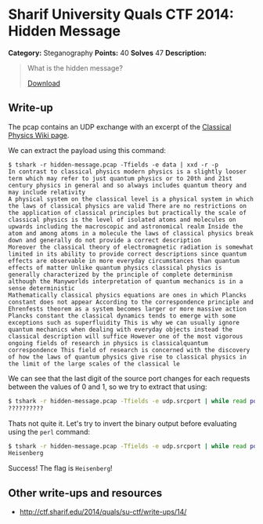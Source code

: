 # Sharif University Quals CTF 2014: Hidden Message

**Category:** Steganography
**Points:** 40
**Solves** 47
**Description:**

> What is the hidden message?
>
> [Download](hidden-message.pcap)

## Write-up

The pcap contains an UDP exchange with an excerpt of the [Classical Physics Wiki page](http://en.wikipedia.org/wiki/Classical_physics#Comparison_with_modern_physics).

We can extract the payload using this command:

```
$ tshark -r hidden-message.pcap -Tfields -e data | xxd -r -p
In contrast to classical physics modern physics is a slightly looser term which may refer to just quantum physics or to 20th and 21st century physics in general and so always includes quantum theory and may include relativity
A physical system on the classical level is a physical system in which the laws of classical physics are valid There are no restrictions on the application of classical principles but practically the scale of classical physics is the level of isolated atoms and molecules on upwards including the macroscopic and astronomical realm Inside the atom and among atoms in a molecule the laws of classical physics break down and generally do not provide a correct description
Moreover the classical theory of electromagnetic radiation is somewhat limited in its ability to provide correct descriptions since quantum effects are observable in more everyday circumstances than quantum effects of matter Unlike quantum physics classical physics is generally characterized by the principle of complete determinism although the Manyworlds interpretation of quantum mechanics is in a sense deterministic
Mathematically classical physics equations are ones in which Plancks constant does not appear According to the correspondence principle and Ehrenfests theorem as a system becomes larger or more massive action  Plancks constant the classical dynamics tends to emerge with some exceptions such as superfluidity This is why we can usually ignore quantum mechanics when dealing with everyday objects instead the classical description will suffice However one of the most vigorous ongoing fields of research in physics is classicalquantum correspondence This field of research is concerned with the discovery of how the laws of quantum physics give rise to classical physics in the limit of the large scales of the classical le
```
We can see that the last digit of the source port changes for each requests between the values of 0 and 1, so we try to extract that using:
```bash
$ tshark -r hidden-message.pcap -Tfields -e udp.srcport | while read port; do echo -n ${port: -1}; done | perl -lpe '$_=pack"B*",$_'
??????????
```

Thats not quite it. Let's try to invert the binary output before evaluating using the `perl` command:

```bash
$ tshark -r hidden-message.pcap -Tfields -e udp.srcport | while read port; do echo -n ${port: -1}; done | tr 01 10 | perl -lpe '$_=pack"B*",$_'
Heisenberg
```

Success! The flag is `Heisenberg`!

## Other write-ups and resources

* <http://ctf.sharif.edu/2014/quals/su-ctf/write-ups/14/>
